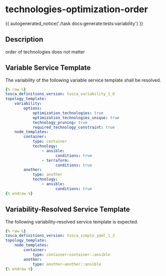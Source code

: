 # technologies-optimization-order

{{ autogenerated_notice('./task docs:generate:tests:variability') }}

## Description

order of technologies does not matter

## Variable Service Template

The variability of the following variable service template shall be resolved.

```yaml linenums="1"
{% raw %}
tosca_definitions_version: tosca_variability_1_0
topology_template:
    variability:
        options:
            optimization_technologies: true
            optimization_technologies_unique: true
            technology_pruning: true
            required_technology_constraint: true
    node_templates:
        container:
            type: container
            technology:
                - ansible:
                      conditions: true
                - terraform:
                      conditions: true
        another:
            type: another
            technology:
                - ansible:
                      conditions: true
{% endraw %}
```




## Variability-Resolved Service Template

The following variability-resolved service template is expected.

```yaml linenums="1"
{% raw %}
tosca_definitions_version: tosca_simple_yaml_1_3
topology_template:
    node_templates:
        container:
            type: container~container::ansible
        another:
            type: another~another::ansible
{% endraw %}
```

